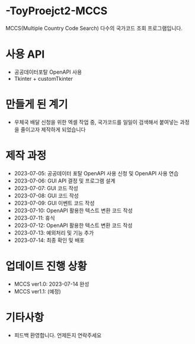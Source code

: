 # -ToyProejct2-MCCS
MCCS(Multiple Country Code Search) 다수의 국가코드 조회 프로그램입니다.

# 사용 API
- 공공데이터포탈 OpenAPI 사용
- Tkinter + customTkinter

# 만들게 된 계기
- 우체국 배달 신청을 위한 엑셀 작업 중, 국가코드를 일일이 검색해서 붙여넣는 과정을 줄이고자 제작하게 되었습니다


# 제작 과정
- 2023-07-05: 공공데이터 포탈 OpenAPI 사용 신청 및 OpenAPI 사용 연습
- 2023-07-06: GUI API 결정 및 프로그램 설계
- 2023-07-07: GUI 코드 작성
- 2023-07-08: GUI 코드 작성
- 2023-07-09: GUI 이벤트 코드 작성
- 2023-07-10: OpenAPI 활용한 텍스트 변환 코드 작성
- 2023-07-11: 휴식
- 2023-07-12: OpenAPI 활용한 텍스트 변환 코드 작성
- 2023-07-13: 예외처리 및 기능 추가
- 2023-07-14: 최종 확인 및 배포

# 업데이트 진행 상황
- MCCS ver1.0: 2023-07-14 완성
- MCCS ver1.1: (예정)

# 기타사항
- 피드백 환영합니다. 언제든지 연락주세요
